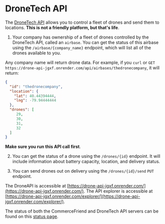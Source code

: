 # DroneTech API

The [DroneTech API](https://drone-api-jgxf.onrender.com/) allows you to control
a fleet of drones and send them to locations. **This is not a friendly
platform, but that's life**.

1. Your company has ownership of a fleet of drones controlled by
  the DroneTech API, called an `airbase`.  You can get the status of this
  airbase using the `/airbase/{company_name}` endpoint, which
  will list all of the drones available to you.

  Any company name will return drone data. For example, if you `curl` or `GET`
  `https://drone-api-jgxf.onrender.com/api/airbases/thedronecompany`, it will
  return:

  ```json
  {
    "id": "thedronecompany",
    "location": {
      "lat": 40.44394444,
      "lng": -79.94444444
    },
    "drones": [
       29,
       30,
       31,
       32
    ]
  }
  ```

  **Make sure you run this API call first**.

2. You can get the status of a drone using the `/drones/{id}` endpoint. It will
include information about battery capacity, location, and delivery status.

3. You can send drones out on delivery using the `/drones/{id}/send`
   `PUT` endpoint.

The DroneAPI is accessible at [https://drone-api-jgxf.onrender.com/](https://drone-api-jgxf.onrender.com/).
The API explorer is accessible at [https://drone-api-jgxf.onrender.com/explorer/](https://drone-api-jgxf.onrender.com/explorer/).

The status of both the CommerceFriend and DroneTech API servers can be found on this [status page](https://z1nxzx66.status.cron-job.org/).
